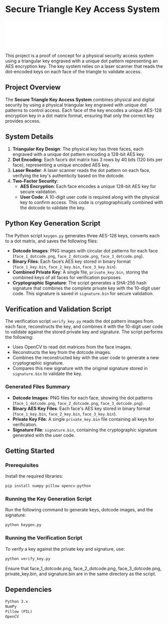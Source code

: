 # Secure Triangle Key Access System

![Project Logo](/project_ressources/logo_white.png)

This project is a proof of concept for a physical security access system using a triangular key engraved with a unique dot pattern representing an AES encryption key. The key system relies on a laser scanner that reads the dot-encoded keys on each face of the triangle to validate access.

## Project Overview

The **Secure Triangle Key Access System** combines physical and digital security by using a physical triangular key engraved with unique dot patterns to control access. Each face of the key encodes a unique AES-128 encryption key in a dot matrix format, ensuring that only the correct key provides access.

## System Details

1. **Triangular Key Design**: The physical key has three faces, each engraved with a unique dot pattern encoding a 128-bit AES key.
2. **Dot Encoding**: Each face’s dot matrix has 3 rows by 40 bits (120 bits per face), representing a unique encoded AES key.
3. **Laser Reader**: A laser scanner reads the dot pattern on each face, verifying the key's authenticity based on the dotcode.
4. **Two-Factor Security**:
   - **AES Encryption**: Each face encodes a unique 128-bit AES key for secure validation.
   - **User Code**: A 10-digit user code is required along with the physical key to confirm access. This code is cryptographically combined with the dotcode to validate the key.

## Python Key Generation Script

The Python script `keygen.py` generates three AES-128 keys, converts each to a dot matrix, and saves the following files:

- **Dotcode Images**: PNG images with circular dot patterns for each face (`face_1_dotcode.png`, `face_2_dotcode.png`, `face_3_dotcode.png`).
- **Binary Files**: Each face’s AES key stored in binary format (`face_1_key.bin`, `face_2_key.bin`, `face_3_key.bin`).
- **Combined Private Key**: A single file, `private_key.bin`, storing the combined keys of all faces for verification purposes.
- **Cryptographic Signature**: The script generates a SHA-256 hash signature that combines the complete private key with the 10-digit user code. This signature is saved in `signature.bin` for secure validation.

## Verification and Validation Script

The verification script `verify_key.py` reads the dot pattern images from each face, reconstructs the key, and combines it with the 10-digit user code to validate against the stored private key and signature. The script performs the following:

- Uses OpenCV to read dot matrices from the face images.
- Reconstructs the key from the dotcode images.
- Combines the reconstructed key with the user code to generate a new cryptographic signature.
- Compares this new signature with the original signature stored in `signature.bin` to validate the key.

### Generated Files Summary

- **Dotcode Images**: PNG files for each face, showing the dot patterns (`face_1_dotcode.png`, `face_2_dotcode.png`, `face_3_dotcode.png`).
- **Binary AES Key Files**: Each face's AES key stored in binary format (`face_1_key.bin`, `face_2_key.bin`, `face_3_key.bin`).
- **Private Key File**: A single `private_key.bin` file containing all keys for verification.
- **Signature File**: `signature.bin`, containing the cryptographic signature generated with the user code.

## Getting Started

### Prerequisites

Install the required libraries:

```bash
pip install numpy pillow opencv-python
```

### Running the Key Generation Script

Run the following command to generate keys, dotcode images, and the signature:
```bash
python keygen.py
```
### Running the Verification Script

To verify a key against the private key and signature, use:
```bash
python verify_key.py
```
Ensure that face_1_dotcode.png, face_2_dotcode.png, face_3_dotcode.png, private_key.bin, and signature.bin are in the same directory as the script.

## Dependencies

    Python 3.x
    NumPy
    Pillow (PIL)
    OpenCV

